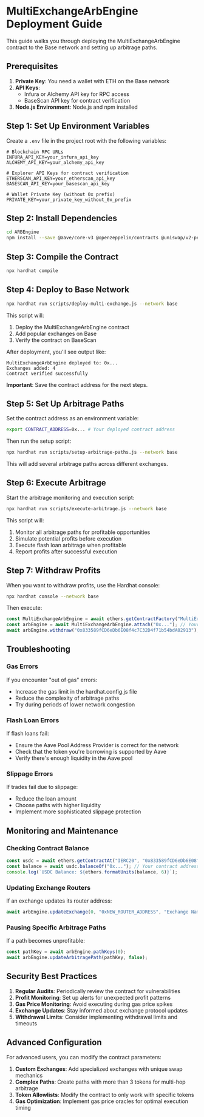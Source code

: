 # MultiExchangeArbEngine Deployment Guide

This guide walks you through deploying the MultiExchangeArbEngine contract to the Base network and setting up arbitrage paths.

## Prerequisites

1. **Private Key**: You need a wallet with ETH on the Base network
2. **API Keys**: 
   - Infura or Alchemy API key for RPC access
   - BaseScan API key for contract verification
3. **Node.js Environment**: Node.js and npm installed

## Step 1: Set Up Environment Variables

Create a `.env` file in the project root with the following variables:

```
# Blockchain RPC URLs
INFURA_API_KEY=your_infura_api_key
ALCHEMY_API_KEY=your_alchemy_api_key

# Explorer API Keys for contract verification
ETHERSCAN_API_KEY=your_etherscan_api_key
BASESCAN_API_KEY=your_basescan_api_key

# Wallet Private Key (without 0x prefix)
PRIVATE_KEY=your_private_key_without_0x_prefix
```

## Step 2: Install Dependencies

```bash
cd ARBEngine
npm install --save @aave/core-v3 @openzeppelin/contracts @uniswap/v2-periphery hardhat @nomicfoundation/hardhat-toolbox dotenv
```

## Step 3: Compile the Contract

```bash
npx hardhat compile
```

## Step 4: Deploy to Base Network

```bash
npx hardhat run scripts/deploy-multi-exchange.js --network base
```

This script will:
1. Deploy the MultiExchangeArbEngine contract
2. Add popular exchanges on Base
3. Verify the contract on BaseScan

After deployment, you'll see output like:

```
MultiExchangeArbEngine deployed to: 0x...
Exchanges added: 4
Contract verified successfully
```

**Important**: Save the contract address for the next steps.

## Step 5: Set Up Arbitrage Paths

Set the contract address as an environment variable:

```bash
export CONTRACT_ADDRESS=0x... # Your deployed contract address
```

Then run the setup script:

```bash
npx hardhat run scripts/setup-arbitrage-paths.js --network base
```

This will add several arbitrage paths across different exchanges.

## Step 6: Execute Arbitrage

Start the arbitrage monitoring and execution script:

```bash
npx hardhat run scripts/execute-arbitrage.js --network base
```

This script will:
1. Monitor all arbitrage paths for profitable opportunities
2. Simulate potential profits before execution
3. Execute flash loan arbitrage when profitable
4. Report profits after successful execution

## Step 7: Withdraw Profits

When you want to withdraw profits, use the Hardhat console:

```bash
npx hardhat console --network base
```

Then execute:

```javascript
const MultiExchangeArbEngine = await ethers.getContractFactory("MultiExchangeArbEngine");
const arbEngine = await MultiExchangeArbEngine.attach("0x..."); // Your contract address
await arbEngine.withdraw("0x833589fCD6eDb6E08f4c7C32D4f71b54bdA02913"); // USDC on Base
```

## Troubleshooting

### Gas Errors

If you encounter "out of gas" errors:
- Increase the gas limit in the hardhat.config.js file
- Reduce the complexity of arbitrage paths
- Try during periods of lower network congestion

### Flash Loan Errors

If flash loans fail:
- Ensure the Aave Pool Address Provider is correct for the network
- Check that the token you're borrowing is supported by Aave
- Verify there's enough liquidity in the Aave pool

### Slippage Errors

If trades fail due to slippage:
- Reduce the loan amount
- Choose paths with higher liquidity
- Implement more sophisticated slippage protection

## Monitoring and Maintenance

### Checking Contract Balance

```javascript
const usdc = await ethers.getContractAt("IERC20", "0x833589fCD6eDb6E08f4c7C32D4f71b54bdA02913");
const balance = await usdc.balanceOf("0x..."); // Your contract address
console.log(`USDC Balance: ${ethers.formatUnits(balance, 6)}`);
```

### Updating Exchange Routers

If an exchange updates its router address:

```javascript
await arbEngine.updateExchange(0, "0xNEW_ROUTER_ADDRESS", "Exchange Name", true);
```

### Pausing Specific Arbitrage Paths

If a path becomes unprofitable:

```javascript
const pathKey = await arbEngine.pathKeys(0);
await arbEngine.updateArbitragePath(pathKey, false);
```

## Security Best Practices

1. **Regular Audits**: Periodically review the contract for vulnerabilities
2. **Profit Monitoring**: Set up alerts for unexpected profit patterns
3. **Gas Price Monitoring**: Avoid executing during gas price spikes
4. **Exchange Updates**: Stay informed about exchange protocol updates
5. **Withdrawal Limits**: Consider implementing withdrawal limits and timeouts

## Advanced Configuration

For advanced users, you can modify the contract parameters:

1. **Custom Exchanges**: Add specialized exchanges with unique swap mechanics
2. **Complex Paths**: Create paths with more than 3 tokens for multi-hop arbitrage
3. **Token Allowlists**: Modify the contract to only work with specific tokens
4. **Gas Optimization**: Implement gas price oracles for optimal execution timing